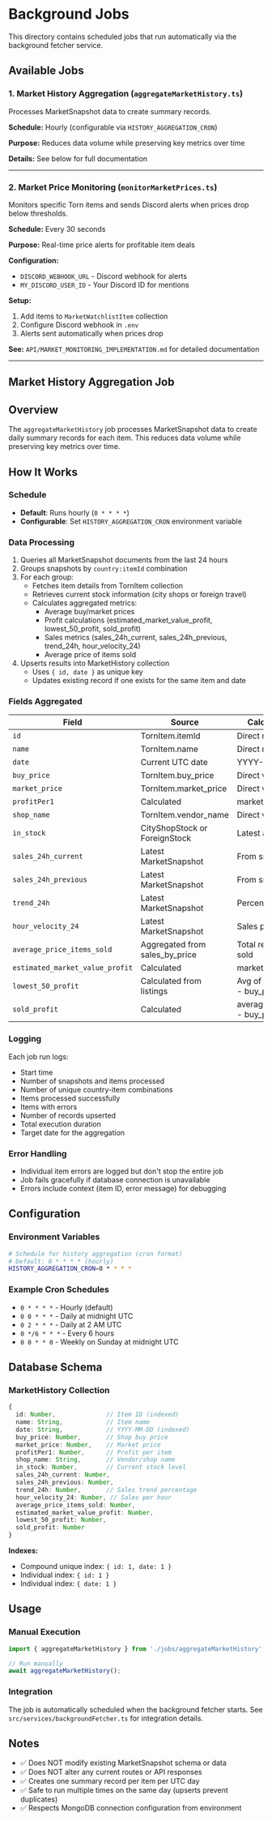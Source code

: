 # Background Jobs

This directory contains scheduled jobs that run automatically via the background fetcher service.

## Available Jobs

### 1. Market History Aggregation (`aggregateMarketHistory.ts`)

Processes MarketSnapshot data to create summary records.

**Schedule:** Hourly (configurable via `HISTORY_AGGREGATION_CRON`)

**Purpose:** Reduces data volume while preserving key metrics over time

**Details:** See below for full documentation

---

### 2. Market Price Monitoring (`monitorMarketPrices.ts`)

Monitors specific Torn items and sends Discord alerts when prices drop below thresholds.

**Schedule:** Every 30 seconds

**Purpose:** Real-time price alerts for profitable item deals

**Configuration:**
- `DISCORD_WEBHOOK_URL` - Discord webhook for alerts
- `MY_DISCORD_USER_ID` - Your Discord ID for mentions

**Setup:**
1. Add items to `MarketWatchlistItem` collection
2. Configure Discord webhook in `.env`
3. Alerts sent automatically when prices drop

**See:** `API/MARKET_MONITORING_IMPLEMENTATION.md` for detailed documentation

---

## Market History Aggregation Job

## Overview
The `aggregateMarketHistory` job processes MarketSnapshot data to create daily summary records for each item. This reduces data volume while preserving key metrics over time.

## How It Works

### Schedule
- **Default**: Runs hourly (`0 * * * *`)
- **Configurable**: Set `HISTORY_AGGREGATION_CRON` environment variable

### Data Processing
1. Queries all MarketSnapshot documents from the last 24 hours
2. Groups snapshots by `country:itemId` combination
3. For each group:
   - Fetches item details from TornItem collection
   - Retrieves current stock information (city shops or foreign travel)
   - Calculates aggregated metrics:
     - Average buy/market prices
     - Profit calculations (estimated_market_value_profit, lowest_50_profit, sold_profit)
     - Sales metrics (sales_24h_current, sales_24h_previous, trend_24h, hour_velocity_24)
     - Average price of items sold
4. Upserts results into MarketHistory collection
   - Uses `{ id, date }` as unique key
   - Updates existing record if one exists for the same item and date

### Fields Aggregated

| Field | Source | Calculation Method |
|-------|--------|-------------------|
| `id` | TornItem.itemId | Direct mapping |
| `name` | TornItem.name | Direct mapping |
| `date` | Current UTC date | YYYY-MM-DD format |
| `buy_price` | TornItem.buy_price | Direct value |
| `market_price` | TornItem.market_price | Direct value |
| `profitPer1` | Calculated | market_price - buy_price |
| `shop_name` | TornItem.vendor_name | Direct value |
| `in_stock` | CityShopStock or ForeignStock | Latest available stock |
| `sales_24h_current` | Latest MarketSnapshot | From snapshot data |
| `sales_24h_previous` | Latest MarketSnapshot | From snapshot data |
| `trend_24h` | Latest MarketSnapshot | Percentage change |
| `hour_velocity_24` | Latest MarketSnapshot | Sales per hour |
| `average_price_items_sold` | Aggregated from sales_by_price | Total revenue / total items sold |
| `estimated_market_value_profit` | Calculated | market_price - buy_price |
| `lowest_50_profit` | Calculated from listings | Avg of lowest 50 listings - buy_price |
| `sold_profit` | Calculated | average_price_items_sold - buy_price |

### Logging
Each job run logs:
- Start time
- Number of snapshots and items processed
- Number of unique country-item combinations
- Items processed successfully
- Items with errors
- Number of records upserted
- Total execution duration
- Target date for the aggregation

### Error Handling
- Individual item errors are logged but don't stop the entire job
- Job fails gracefully if database connection is unavailable
- Errors include context (item ID, error message) for debugging

## Configuration

### Environment Variables
```bash
# Schedule for history aggregation (cron format)
# Default: 0 * * * * (hourly)
HISTORY_AGGREGATION_CRON=0 * * * *
```

### Example Cron Schedules
- `0 * * * *` - Hourly (default)
- `0 0 * * *` - Daily at midnight UTC
- `0 2 * * *` - Daily at 2 AM UTC
- `0 */6 * * *` - Every 6 hours
- `0 0 * * 0` - Weekly on Sunday at midnight UTC

## Database Schema

### MarketHistory Collection
```typescript
{
  id: Number,              // Item ID (indexed)
  name: String,            // Item name
  date: String,            // YYYY-MM-DD (indexed)
  buy_price: Number,       // Shop buy price
  market_price: Number,    // Market price
  profitPer1: Number,      // Profit per item
  shop_name: String,       // Vendor/shop name
  in_stock: Number,        // Current stock level
  sales_24h_current: Number,
  sales_24h_previous: Number,
  trend_24h: Number,       // Sales trend percentage
  hour_velocity_24: Number, // Sales per hour
  average_price_items_sold: Number,
  estimated_market_value_profit: Number,
  lowest_50_profit: Number,
  sold_profit: Number
}
```

**Indexes:**
- Compound unique index: `{ id: 1, date: 1 }`
- Individual index: `{ id: 1 }`
- Individual index: `{ date: 1 }`

## Usage

### Manual Execution
```typescript
import { aggregateMarketHistory } from './jobs/aggregateMarketHistory';

// Run manually
await aggregateMarketHistory();
```

### Integration
The job is automatically scheduled when the background fetcher starts. See `src/services/backgroundFetcher.ts` for integration details.

## Notes

- ✅ Does NOT modify existing MarketSnapshot schema or data
- ✅ Does NOT alter any current routes or API responses
- ✅ Creates one summary record per item per UTC day
- ✅ Safe to run multiple times on the same day (upserts prevent duplicates)
- ✅ Respects MongoDB connection configuration from environment
